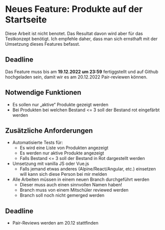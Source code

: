 # Neues Feature: Produkte auf der Startseite
Diese Arbeit ist nicht benotet. Das Resultat davon wird aber für das Testkonzept benötigt. Ich empfehle daher, dass man sich ernsthaft mit der Umsetzung dieses Features befasst.

## Deadline
Das Feature muss bis am **19.12.2022 um 23:59** fertiggstellt und auf Github hochgeladen sein, damit wir es am 20.12.2022 Pair-reviewen können.

## Notwendige Funktionen
- Es sollen nur „aktive“ Produkte gezeigt werden
- Bei Produkten bei welchen Bestand <= 3 soll der Bestand rot eingefärbt werden

## Zusätzliche Anforderungen
- Automatisierte Tests für:
  - Es wird eine Liste von Produkten angezeigt
  - Es werden nur aktive Produkte angezeigt
  - Falls Bestand <= 3 soll der Bestand in Rot dargestellt werden
- Umsetzung mit vanilla JS oder Vue.js
  - Falls jemand etwas anderes (Alpine/React/Angular, etc.) einsetzen will kann sich diese Person bei mir melden
- Alle Arbeiten müssen in einem neuen Branch durchgeführt werden
  - Dieser muss auch einen sinnvollen Namen haben!
  - Branch muss von einem Mitschüler reviewed werden
  - Branch soll noch nicht gemerged werden

## Deadline
- Pair-Reviews werden am 20.12 stattfinden